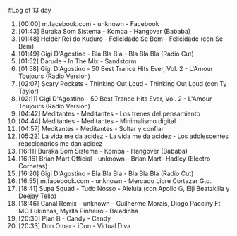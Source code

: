 #Log of 13 day

1. [00:00] m.facebook.com - unknown - Facebook
1. [01:43] Buraka Som Sistema - Komba - Hangover (Bababa)
1. [01:48] Helder Rei do Kuduro - Felicidade Se Bem - Felicidade (con Se Bem)
1. [01:49] Gigi D'Agostino - Bla Bla Bla - Bla Bla Bla (Radio Cut)
1. [01:52] Darude - In The Mix - Sandstorm
1. [01:58] Gigi D'Agostino - 50 Best Trance Hits Ever, Vol. 2 - L'Amour Toujours (Radio Version)
1. [02:07] Scary Pockets - Thinking Out Loud - Thinking Out Loud (con Ty Taylor)
1. [02:11] Gigi D'Agostino - 50 Best Trance Hits Ever, Vol. 2 - L'Amour Toujours (Radio Version)
1. [04:42] Meditantes - Meditantes - Los trenes del pensamiento
1. [04:44] Meditantes - Meditantes - Minimalismo digital
1. [04:57] Meditantes - Meditantes - Soltar y confiar
1. [05:22] La vida me da acidez - La vida me da acidez - Los adolescentes reaccionarios me dan acidez
1. [16:11] Buraka Som Sistema - Komba - Hangover (Bababa)
1. [16:16] Brian Mart Official - unknown - Brian Mart- Hadley (Electro Cornetas)
1. [16:20] Gigi D'Agostino - Bla Bla Bla - Bla Bla Bla (Radio Cut)
1. [16:55] m.facebook.com - unknown - Mercado Libre Cortazar Gto.
1. [18:41] Supa Squad - Tudo Nosso - Aleluia (con Apollo G, Elji Beatzkilla y Deejay Telio)
1. [18:46] Canal Remix - unknown - Guilherme Morais, Diogo Pacciny Ft. MC Lukinhas, Myrlla Pinheiro - Baladinha
1. [20:30] Plan B - Candy - Candy
1. [20:33] Don Omar - iDon - Virtual Diva
